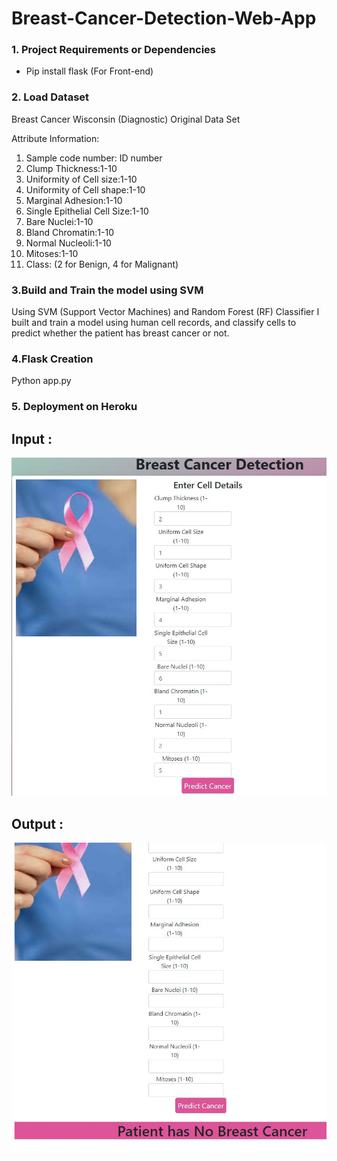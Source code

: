 # Breast-Cancer-Detection-Web-App
### 1. Project Requirements or Dependencies
* Pip install flask (For Front-end)

### 2. Load Dataset
Breast Cancer Wisconsin (Diagnostic) Original Data Set

Attribute Information:
1.	Sample code number: ID number
2.	Clump Thickness:1-10
3.	Uniformity of Cell size:1-10
4.	Uniformity of Cell shape:1-10
5.	Marginal Adhesion:1-10
6.	Single Epithelial Cell Size:1-10
7.	Bare Nuclei:1-10
8.	Bland Chromatin:1-10
9.	Normal Nucleoli:1-10
10.	Mitoses:1-10
11.	Class: (2 for Benign, 4 for Malignant)
### 3.Build and Train the model using SVM
Using SVM (Support Vector Machines) and Random Forest (RF) Classifier I built and train a model using human cell records, and classify cells to predict whether the patient has breast cancer or not.
### 4.Flask Creation
Python app.py
### 5. Deployment on Heroku

## Input :
![Alt text](https://github.com/JatinRanaV1/Breast-Cancer-Detection-Web-App/blob/main/input1.JPG)
## Output :
![Alt text](https://github.com/JatinRanaV1/Breast-Cancer-Detection-Web-App/blob/main/output1.JPG)
